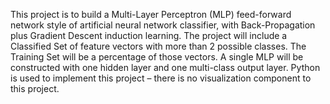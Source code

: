 This project is to build a Multi-Layer Perceptron (MLP) feed-forward network style of artificial neural network classifier, with Back-Propagation plus Gradient Descent induction learning.  The project will include a Classified Set of feature vectors with more than 2 possible classes.  The Training Set will be a percentage of those vectors.  A single MLP will be constructed with one hidden layer and one multi-class output layer. Python is used to implement this project – there is no visualization component to this project.

